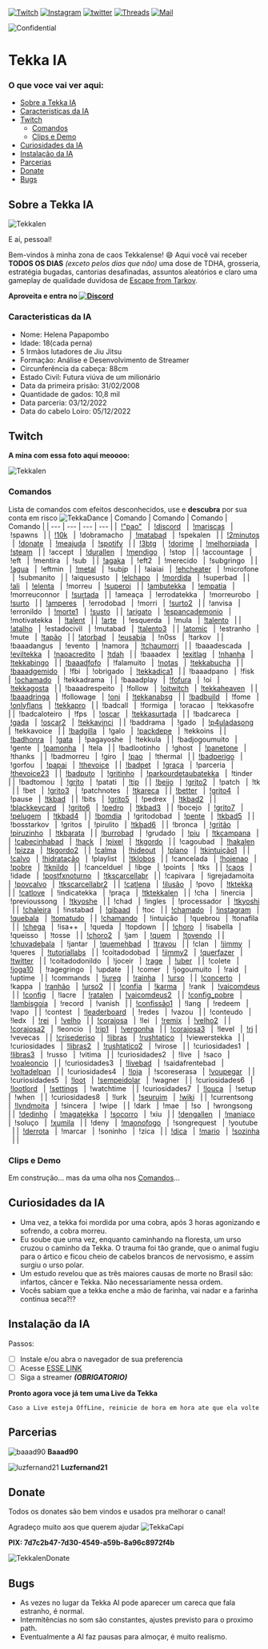 <!-- PROJECT SHIELDS -->
[![Twitch][twitch-shield]][twitch-url]
[![Instagram][instagram-shield]][instagram-url]
[![twitter][twitter-shield]][twitter-url]
[![Threads][threads-shield]][threads-url]
[![Mail][mail-shield]][mail-url]

<!-- PROJETO CONFIDENTIAL -->
![Confidential][tekkalen-Confidential]

# Tekka IA

<!-- Index -->
### O que voce vai ver aqui:
* [Sobre a Tekka IA](#sobre-a-tekka-ia)
* [Caracteristicas da IA](#caracteristicas-da-ia)
* [Twitch](#twitch)
  * [Comandos](#comandos)
  * [Clips e Demo](#clips-e-demo)
* [Curiosidades da IA](#curiosidades-da-ia)
* [Instalação da IA](#instalação-da-ia)
* [Parcerias](#parcerias)
* [Donate](#donate)
* [Bugs](#bugs)

<!-- ABOUT -->
## Sobre a Tekka IA

![Tekkalen][tekkalen-screenshot]

E aí, pessoal!

Bem-vindos à minha zona de caos Tekkalense! :smile:
Aqui você vai receber **TODOS OS DIAS** *(exceto pelos dias que não)* uma dose de TDHA, grosseria, estratégia bugadas, cantorias desafinadas, assuntos aleatórios e claro uma gameplay de qualidade duvidosa de [Escape from Tarkov](https://www.escapefromtarkov.com/).

**Aproveita e entra no [![Discord][discord-shield]][discord-url]**

<!-- CARACTERISTICAS -->
### Caracteristicas da IA

* Nome: Helena Papapombo
* Idade: 18(cada perna) 
* 5 Irmãos lutadores de Jiu Jitsu
* Formação: Análise e Desenvolvimento de Streamer 
* Circunferência da cabeça: 88cm 
* Estado Civil: Futura viúva de um milionário 
* Data da primeira prisão: 31/02/2008 
* Quantidade de gados: 10,8 mil
* Data parceria: 03/12/2022 
* Data do cabelo Loiro: 05/12/2022

<!-- TWITCH -->
## Twitch 

**A mina com essa foto aqui meoooo:** 

![Tekkalen](https://static-cdn.jtvnw.net/jtv_user_pictures/e8869e44-9010-46c1-b828-21d702b0cc37-profile_image-70x70.png)

### Comandos


Lista de comandos com efeitos desconhecidos, use e **descubra** por sua conta em risco ![TekkaDance](https://static-cdn.jtvnw.net/emoticons/v2/emotesv2_11b0e9b1477a4f64a10cdc5ef689270f/default/light/1.0)
| Comando | Comando | Comando | Comando |
| --- | --- | --- | --- |
|	  [!"pao"](https://clips.twitch.tv/FaithfulGrotesqueTaroHoneyBadger-XVHHNhH9oSHUAHbe)  	|	  [!discord](https://discord.gg/jpkDCZbAAk)  	|	  [!mariscas](https://clips.twitch.tv/CarelessBetterWaspBudBlast-8Y1yczmIGCUdW8Be)   	|	  !spawns  	|
|	  [!10k](https://clips.twitch.tv/PreciousAuspiciousWolfYee-TjPgOcVeY4luVfuB)   	|	  !dobramacho  	|	  [!matabad](https://clips.twitch.tv/BoldAgitatedCattleCoolStoryBro-blzqUrynaqCNAnEX)  	|	  !spekalen  	|
|	  [!2minutos](https://i.ibb.co/X7gNN3G/22b37c9a-732e-4bf5-abe0-adb911d61ee5.jpg)   	|	  [!donate](https://clips.twitch.tv/ExcitedInnocentUdonDoggo-BjQx7GR__sIfOq0n)   	|	  [!meajuda](https://clips.twitch.tv/SpotlessSleepyCrabs4Head-qZ3wKDq-Hul30uJU)  	|	  [!spotify](https://open.spotify.com/user/12148388010?si=156ece9ff4ff4b9c)  	|
|	  [!3btg](https://clips.twitch.tv/TentativeLittleKumquatPicoMause-QYBihgEwigS_ogCQ)  	|	  [!dorime](https://clips.twitch.tv/TrappedUnsightlyCattleDAESuppy-XrRrSYUmg-yA3EOm)   	|	  [!melhorpiada](https://clips.twitch.tv/MushyCrispyShieldUWot-Q2gNvQXUrtVu0ccA)   	|	  [!steam](https://steamcommunity.com/profiles/76561198051634170/)   	|
|	  !accept  	|	  [!durallen](https://clips.twitch.tv/SpoopyInquisitiveLocustPeanutButterJellyTime-bP1gKPnb-Be72Zl6)   	|	  [!mendigo](https://clips.twitch.tv/FamousSpikyBottleChocolateRain-sLRiYIZyuaLvTG33)  	|	  !stop  	|
|	  !accountage  	|	  !eft   	|	  !mentira   	|	  !sub   	|
|	  [!agaka](https://clips.twitch.tv/BetterDistinctSpindle4Head-f3HDfOEXaptdRlc-)  	|	  !eft2  	|	  !merecido  	|	  !subgringo   	|
|	  [!agua](https://clips.twitch.tv/BloodyBetterSquirrelPunchTrees-B12B4RXZX05byj8M)   	|	  !eftmin  	|	  [!metal](https://clips.twitch.tv/TenuousRacyDelicataHeyGuys-7bOlv3wHafp8Kiz3)  	|	  !subjp   	|
|	  !aiaiai  	|	  [!ehcheater](https://clips.twitch.tv/BrightFaithfulSalsifyEagleEye-88-C-LSAqHmyQtMV)   	|	  !microfone   	|	  !submanito   	|
|	  !aiquesusto  	|	  [!elchapo](https://clips.twitch.tv/SavoryEnthusiasticAuberginePJSalt-wfoU6DWtZILA85ck)   	|	  [!mordida](https://clips.twitch.tv/OpenRichSharkPJSalt-EihpT_I5A-VlB7Ll)   	|	  !superbad  	|
|	  [!ali](https://clips.twitch.tv/AbstruseSpicyTireYouDontSay-U_XHmlCVgxmVsQ-2)   	|	  [!elenta](https://www.twitch.tv/tekkalen/clip/IntelligentBlueDuckCharlietheUnicorn-1YU5VeK6WQHUAcnI)   	|	  !morreu  	|	  [!superoi](https://clips.twitch.tv/BlindingGlutenFreeOxJonCarnage-v0OibHkWa8UUZk5i)  	|
|	  [!ambutekka](https://clips.twitch.tv/RacyObedientShingleCharlieBitMe-1DvN6K6Ra46ylGkw)   	|	  [!empatia](https://youtu.be/R7i53k07OJY)   	|	  !morreuconnor  	|	  [!surtada](https://clips.twitch.tv/GlutenFreeRudeCakeLitFam-ALqZl17AMLuCMKMz)  	|
|	  !ameaça  	|	  !errodatekka   	|	  !morreurobo  	|	  [!surto](https://clips.twitch.tv/GracefulCovertCrabShadyLulu-Vx5FF0qPGeOEgca8)   	|
|	  [!amperes](https://clips.twitch.tv/EasyThirstyOcelotBigBrother-b2rt-dO98EFPDv2a)   	|	  !errodobad   	|	  !morri   	|	  [!surto2](https://clips.twitch.tv/VivaciousFrailOxImGlitch-HKQvTT5cHechvLie)   	|
|	  !anvisa  	|	  !erronildo   	|	  [!morte1](https://clips.twitch.tv/ModernRamshackleVanillaHotPokket-ORHXDLXWtkT42ldy)   	|	  [!susto](https://clips.twitch.tv/KathishBillowingWombatCoolStoryBro-b6ugPNm-A9AuRVIb)  	|
|	  [!arigato](https://clips.twitch.tv/SuccessfulBraveDugongPJSugar-K0C8CX1UX-6Ja4l3)  	|	  [!espancademonio](https://clips.twitch.tv/YummyCautiousCakeOhMyDog-DGZoAPTEPxc12Isv)   	|	  !motivatekka   	|	  [!talent](https://clips.twitch.tv/SnappyMildCougarM4xHeh-q-NZpVIPrSOzLlpw)   	|
|	  [!arte](https://clips.twitch.tv/MagnificentAmusedLobsterHumbleLife-Ea47mG8ptpQucnKD)   	|	  !esquerda  	|	  !mula  	|	  [!talento](https://clips.twitch.tv/KitschyGrossChipmunkJonCarnage-6fGLn30l2msik8rB)  	|
|	  [!atalho](https://clips.twitch.tv/FlaccidYummyCarabeefDAESuppy-UeiTupLmj6d7OJVT)   	|	  !estadocivil   	|	  !mutabad   	|	  [!talento3](https://clips.twitch.tv/SilkySpikyAsteriskArgieB8-_8vznekoNAiRwuvI)  	|
|	  [!atomic](https://www.youtube.com/watch?v=yqHSQhcuNJ4)   	|	  !estranho  	|	  !mute  	|	  [!tapão](https://clips.twitch.tv/FineRelatedHabaneroKevinTurtle-o1q_ukP1VRLlNXi-)  	|
|	  [!atorbad](https://clips.twitch.tv/EnticingAmazonianChoughOhMyDog-Og2a4g7gImbQyirB)  	|	  [!eusabia](https://clips.twitch.tv/HeartlessPatientBillRuleFive-ExTOGawlfj9k-vpi)  	|	  !n0ss  	|	  !tarkov  	|
|	  !baaadangus  	|	  !evento  	|	  !namora  	|	  [!tchaumorri](https://clips.twitch.tv/InquisitiveDeafCakeCeilingCat-QwzBRnWpGv9XZs3W)  	|
|	  !baaadescada   	|	  [!eviltekka](https://clips.twitch.tv/ViscousExcitedBibimbapPlanking-bXGkVA77hm-ATDId)  	|	  [!naoacredito](https://clips.twitch.tv/BadProtectiveGaurKappaWealth-tyl6navtqmWXVKy3)  	|	  [!tdah](https://clips.twitch.tv/DoubtfulGrotesqueAdminDerp-OxJpqnJuxV1HyI75)   	|
|	  !baaadex   	|	  [!exitlag](https://www.exitlag.com/refer/8244665)  	|	  [!nhanha](https://clips.twitch.tv/LazySuaveFishCopyThis-CySukszK4v8NZOHA)  	|	  [!tekkabingo](https://clips.twitch.tv/PrettiestKindLampEleGiggle-u5J3yHgUrfXN9nJs)   	|
|	  [!baaadfofo](https://clips.twitch.tv/BoxyPiercingMelonDancingBanana-_5Ob7CETSD6Trb0m)  	|	  !falamuito   	|	  [!notas](https://clips.twitch.tv/CarefulSmallPeppermintHeyGuys-TbP6yvCmWlCJrDb8)   	|	  [!tekkabucha](https://clips.twitch.tv/NastySneakyFishLitty-0uYAEyMRj_Dxh4s3)   	|
|	  [!baaadgemido](https://clips.twitch.tv/PowerfulIgnorantKleeFailFish-RYH7L14IzuFjAlXr)  	|	  !fbi   	|	  !obrigado  	|	  [!tekkadica1](https://clips.twitch.tv/CoweringGoodSpaghettiCharlieBitMe-9oqJagiZMAsyMzR0)  	|
|	  !baaadpano   	|	  !fisk  	|	  [!ochamado](https://clips.twitch.tv/ElegantMushyPuddingOMGScoots-Wi0-HEm1KgDU5Y6c)   	|	  !tekkadrama  	|
|	  !baaadplay   	|	  [!fofura](https://clips.twitch.tv/EphemeralTenaciousCheesecakeGingerPower-ehQHG-KBgbKdqT82)  	|	  !oi  	|	  [!tekkagosta](https://clips.twitch.tv/ClumsyMuddySrirachaPraiseIt-LAkJ03VZtloio-Jq)  	|
|	  !baaadrespeito   	|	  !follow  	|	  [!oitwitch](https://www.instagram.com/p/CvvcCEEtPjw/)  	|	  [!tekkaheaven](https://clips.twitch.tv/CourteousEnergeticAlmondThunBeast-L58-BeVGTco5Eeqy)   	|
|	  [!baaadringa](https://clips.twitch.tv/NurturingSolidAyeayeNononoCat-ahNgt7MTESe_hV8O)  	|	  !followage   	|	  [!oni](https://clips.twitch.tv/ScrumptiousZanyBasenjiDendiFace-KJG_5Vo1tuUFTXsg)   	|	  [!tekkanabsg](https://clips.twitch.tv/ShinyPoisedButter4Head-TDxXchcC3a99RfVr)   	|
|	  [!badbuild](https://clips.twitch.tv/StrangeBoxySmoothiePipeHype-xzqPyZzoeAMF9W0N)  	|	  !fome  	|	  [!onlyflans](http://www.pudim.com.br/)   	|	  [!tekkapro](https://clips.twitch.tv/CrazyLachrymoseBarracudaJebaited-RgfQla6xrZQwn1ES)   	|
|	  !badcall   	|	  !formiga   	|	  !oracao  	|	  !tekkasofre  	|
|	  !badcaloteiro  	|	  !fps   	|	  [!oscar](https://clips.twitch.tv/AstuteBashfulBarracudaTriHard-dORfLeNkpWmjT2y1)   	|	  [!tekkasurtada](https://clips.twitch.tv/ManlyAnnoyingPeachAMPTropPunch-RgJvefpCZ_YNRybE)   	|
|	  !badcareca   	|	  [!gada](https://clips.twitch.tv/TubularPowerfulShinglePartyTime-IjjJmtbtJQT2b8lL)  	|	  [!oscar2](https://clips.twitch.tv/TransparentArtisticHummingbirdKlappa-Vxryj51JS-k1dGSG)   	|	  [!tekkavinci](https://clips.twitch.tv/SpoopyProtectiveChamoisDatBoi-vA-DX-vSnAnwtxRr)  	|
|	  !baddrama  	|	  !gado  	|	  [!p4uladasong](https://clips.twitch.tv/CrowdedSmokyPlumageChocolateRain-qPpadQNmj-xHYId5)  	|	  !tekkavoice  	|
|	  [!badgilla](https://clips.twitch.tv/ResilientThoughtfulBurritoStrawBeary-9CCq9ZgLZ4NkLodG)   	|	  !galo  	|	  [!packdepe](https://clips.twitch.tv/SteamyCharmingSparrowFUNgineer-U4Q0gQ6AferPMUV7)   	|	  !tekkoins  	|
|	  [!badhonra](https://clips.twitch.tv/OnerousSullenPeachRuleFive-6tgbi8DL4sxk0W_i)   	|	  [!gata](https://on.soundcloud.com/XSHCv)   	|	  !pagayoshe   	|	  !tekkula   	|
|	  !badjogoumuito   	|	  !gente   	|	  [!pamonha](https://www.twitch.tv/tekkalen/clip/CallousCleanAniseThunBeast-0ZJKhldmgYjoWrdt)  	|	  !tela  	|
|	  !badlootinho   	|	  !ghost   	|	  [!panetone]()  	|	  !thanks  	|
|	  !badmorreu   	|	  !giro  	|	  [!pao](https://clips.twitch.tv/FaithfulGrotesqueTaroHoneyBadger-XVHHNhH9oSHUAHbe)  	|	  !thermal   	|
|	  [!badperigo](https://clips.twitch.tv/PluckyHungryElephantPMSTwin-5tqT5JKXVeRXjh6Q)   	|	  !gorfou  	|	  [!papai](https://clips.twitch.tv/SolidSaltyYamLitty-I1683S5onwJb4i_-)  	|	  [!thevoice](https://clips.twitch.tv/SullenRacyMooseOMGScoots-sfY2CllZ5OywqG5R)   	|
|	  [!badpet](https://clips.twitch.tv/SillyTriumphantChowderBudBlast-ye15KKubjHcaYnOe)   	|	  [!graça](https://clips.twitch.tv/SuspiciousShortGazelleSpicyBoy-9eOn5FXGdrX_ocJI)  	|	  !parceria  	|	  [!thevoice23](https://clips.twitch.tv/LongKitschyPorcupineBrokeBack-gzAewt9IleEOriyz)  	|
|	  [!badputo](https://clips.twitch.tv/ImpartialHeadstrongOkapiPMSTwin-hnCKvsiMIi5bFyv0)   	|	  [!gritinho](https://clips.twitch.tv/TawdrySuspiciousReubenResidentSleeper-bj0o4jtPJnB1y_Q_)  	|	  [!parkourdetaubatekka](https://clips.twitch.tv/FragileNurturingCourgetteTebowing-GeUpyL1oyBjqHoBV)   	|	  !tinder  	|
|	  !badtomou  	|	  [!grito](https://clips.twitch.tv/FamousKathishAxeJebaited-AJvCWueHFg1y8PXC)  	|	  !patati  	|	  [!tip](https://streamelements.com/tekkalen/tip)  	|
|	  [!beijo](https://clips.twitch.tv/RoughDarkKumquatDBstyle-wERcc5mjj-ph1SDt)   	|	  [!grito2](https://clips.twitch.tv/SuperCoyAubergineCmonBruh-d29Td7w4gXOi8aR4)  	|	  !patch   	|	  !tk  	|
|	  !bet   	|	  [!grito3](https://clips.twitch.tv/SuperCoyAubergineCmonBruh-d29Td7w4gXOi8aR4)  	|	  !patchnotes  	|	  [!tkareca](https://clips.twitch.tv/TangentialCoySwallowWutFace-EUCbNk_41QzDfy9I)   	|
|	  [!better](https://betterttv.com/users/6049235e4614912a943662d5)  	|	  [!grito4](https://clips.twitch.tv/MildMistyClipsmomRuleFive-X28zpz9krMlkyZtq)  	|	  !pause   	|	  [!tkbad](https://clips.twitch.tv/AbstruseTrappedTigerBlargNaut-T6Na1_LjQbXdUqIT)   	|
|	  !bits  	|	  [!grito5](https://clips.twitch.tv/CrowdedLivelyFalconTBTacoRight-HjYJCoXbFBN9CVnJ)   	|	  !pedrex  	|	  [!tkbad2](https://clips.twitch.tv/WanderingAgitatedDragonflyItsBoshyTime-67mYcBUx8pGVmRHP)   	|
|	  [!blackkeycard](https://clips.twitch.tv/RepleteBelovedQuailYee-m-NrKPEGgrI7ek_X)   	|	  [!grito6](https://clips.twitch.tv/DreamySucculentEaglePermaSmug-lRICScDknfX5QXTy)  	|	  [!pedro](https://youtu.be/4oigFSS0QBU)   	|	  [!tkbad3](https://clips.twitch.tv/SteamyDaintyPrariedogDancingBanana-js5AhvF4SkWxNBjz)   	|
|	  !bocejo  	|	  [!grito7](https://clips.twitch.tv/TallTentativeAlbatrossGOWSkull-8oCYL3z4zQraUwJh)   	|	  [!pelugem](https://clips.twitch.tv/ProtectiveApatheticHyenaTF2John-K9ndQ065Fb1E1yvj)   	|	  [!tkbad4](https://clips.twitch.tv/CrackyMoldyPorpoisePanicBasket-qqGO_fxPBlaIP23a)   	|
|	  [!bomdia](https://clips.twitch.tv/BeautifulZanyGerbilPeoplesChamp-SIHrf1TJLhHuCgLN)  	|	  !gritodobad  	|	  [!pente](https://clips.twitch.tv/MuddyPunchyFiddleheadsPicoMause-oni6BkvsI2JqnMNM)   	|	  [!tkbad5](https://clips.twitch.tv/SullenCharmingPorpoisePhilosoraptor-Yn0a3_BWRuS8ozBt)  	|
|	  !bosstarkov  	|	  !gritos  	|	  !pirulito  	|	  [!tkbad6](https://clips.twitch.tv/ColdbloodedAmusedCougarRlyTho-twLwdCcl-xq3mboj)  	|
|	  !bronca  	|	  [!gritão](https://clips.twitch.tv/HelplessOnerousSandpiperHumbleLife-YHsmm8G9_L37MhVF)   	|	  [!piruzinho](https://clips.twitch.tv/KitschyBenevolentTriangleBCWarrior-CUT4Ju9_mAVllgKX)  	|	  [!tkbarata](https://clips.twitch.tv/PrettyWonderfulTireMau5-Bj4VzeDxs-YFHWtj)  	|
|	  [!burrobad](https://clips.twitch.tv/EncouragingLitigiousEelStrawBeary-wSfgNUIPNrNf1msJ)  	|	  !grudado   	|	  [!piu](https://clips.twitch.tv/BetterBraveSparrowUncleNox-CNVhPLjIrjht49X3)  	|	  [!tkcampana](https://clips.twitch.tv/HorribleDifficultCheddarKlappa-QMEptSqPAI21rMif)  	|
|	  [!cabecinhabad](https://clips.twitch.tv/LongBlitheVultureKeyboardCat-vwibxFPBs7O1Bwsn)   	|	  [!hack](https://clips.twitch.tv/LivelyAdorableAlligatorVoteNay-gGnzRynyPpkYcR99)   	|	  [!pixel](https://clips.twitch.tv/EnthusiasticFantasticNoodleCeilingCat-VyO118TLM9YHaYuq)   	|	  [!tkgordo](https://www.twitch.tv/tekkalen/clip/AmericanPoliteLouseStoneLightning-EPcIxmciiRMiAx9L)   	|
|	  !cagoubad  	|	  [!hakalen](https://clips.twitch.tv/DifficultArtisticSandpiperMcaT-WcnlTtOqzdNGJ-ac)  	|	  [!pizza](https://clips.twitch.tv/EndearingAverageCamelFailFish-rzRb-g3WiWZcphyk)   	|	  [!tkgordo2](https://clips.twitch.tv/BoldRoundCucumberEagleEye-C7fRnTCFDnMehqZr)  	|
|	  [!calma](https://clips.twitch.tv/CooperativeVictoriousFriseeDansGame-I2lEAw9x5E6mgENc)   	|	  [!hideout](https://tarkov.guru/hideout-profit/)  	|	  [!plano](https://clips.twitch.tv/LachrymoseProtectiveNightingaleShazBotstix-ckzKtfpjs2d6vw99)  	|	  [!tkintuição1](https://clips.twitch.tv/OriginalAgileGrouseDansGame-2RzR1xNR9Ic7vi79)   	|
|	  [!calvo](https://clips.twitch.tv/HorribleAuspiciousMeerkatTriHard-AmxvwrwyB0Ft9TTT)  	|	  [!hidratação](https://clips.twitch.tv/AlluringViscousCiderCoolStoryBro--ecXRZYJoJONYoy6)   	|	  !playlist  	|	  [!tklobos](https://clips.twitch.tv/LivelyAgileWallabyDancingBanana-o4_mHKJfLSvqNdit)   	|
|	  !cancelada   	|	  [!hojenao](https://clips.twitch.tv/PricklyNastyPastaRaccAttack-guoqgQJS0xtNZMii)   	|	  [!pobre](https://cdn.discordapp.com/attachments/1103129053222928485/1150483608163856474/image.png)   	|	  [!tknildo](https://clips.twitch.tv/SpoopyCredulousKittenLeeroyJenkins-mPr8mOoW5hAfhKdZ)  	|
|	  !cancelduel  	|	  !ibge  	|	  !points  	|	  !tks   	|
|	  [!caos](https://media.discordapp.net/attachments/1103129053222928485/1127418388671647894/tekka_destino.png)  	|	  !idade   	|	  [!postfxnoturno](https://clips.twitch.tv/DifferentRockyCrocodileGivePLZ-yRWUjDnAQh49630C)  	|	  [!tkscarcellabr](https://clips.twitch.tv/ProtectiveDignifiedMallardSSSsss-RXD7jydxTn_xwf8C)  	|
|	  !capivara  	|	  !igrejadamoita   	|	  [!povcalvo](https://clips.twitch.tv/RealAltruisticTroutPlanking-_a-sU_cyk4sGe-0m)  	|	  [!tkscarcellabr2](https://clips.twitch.tv/AuspiciousOpenCobblerMau5-gZrXASFCziBPQ32Y)  	|
|	  [!catlena](https://clips.twitch.tv/ThirstyExpensiveBadgerYouDontSay-eYqMgMs_ybfJvcLC)  	|	  [!ilusão](https://clips.twitch.tv/TrappedGenerousCaterpillarVoteNay-mghgqS-UNGzn7qmh)  	|	  !povo  	|	  [!tktekka](https://clips.twitch.tv/EnjoyableEmpathicGooseRalpherZ-h_RcmeigsgSItlMg)  	|
|	  [!catlove](https://clips.twitch.tv/BlindingRelievedMeatloafDansGame-v0muO8LS339jgH5X)  	|	  !indicatekka   	|	  !praça   	|	  [!tktekkalen](https://clips.twitch.tv/FunnyBlindingWalrusAMPTropPunch-0tlg0EuWD4rmH6lU)  	|
|	  !cha   	|	  !inercia   	|	  !previoussong  	|	  [!tkyoshe](https://clips.twitch.tv/HotRockyPuffinTheThing-5rVucbj9jwgSeRem)  	|
|	  !chad  	|	  !ingles  	|	  !processador   	|	  [!tkyoshi](https://clips.twitch.tv/FilthyCrowdedDelicataOptimizePrime-728UX9zguDEgjUuI)  	|
|	  [!chaleira](https://clips.twitch.tv/TangentialCalmWebOMGScoots-qd_YFO0meqfgKL2p)   	|	  !instabad  	|	  [!qibaad](https://clips.twitch.tv/CloudyConcernedOryxPanicVis-M4H9C1tGBPY1gAbX)  	|	  !toc   	|
|	  [!chamado](https://www.youtube.com/watch?v=S4bydlrIt74)  	|	  [!instagram](https://www.instagram.com/lenapalombo/)   	|	  [!quebala]()   	|	  [!tomatudo](https://www.twitch.tv/tekkalen/clip/ComfortableWanderingLocustRuleFive-RDvmUXRW03ep5tgp)   	|
|	  [!chamando](https://clips.twitch.tv/SmoggyIronicAsparagusPanicVis-YEciJrZi6-FTEF0_)  	|	  !intuição  	|	  !quebrou   	|	  !tonafila  	|
|	  [!chega](https://clips.twitch.tv/ObliviousTangibleAlmondSquadGoals-aSSxrAyKoR6vzLVk)   	|	  !isa++   	|	  !queda   	|	  !topdown   	|
|	  [!choro](https://clips.twitch.tv/AmorphousDoubtfulDaikonKappaClaus-10NcTG7AwwhMKz8N)   	|	  !isabella  	|	  !queisso   	|	  !tosse   	|
|	  [!choro2](https://clips.twitch.tv/ProudSaltyAlmondPeoplesChamp-9tCheJtlTAz3JUYM)   	|	  !jam   	|	  [!quem](https://clips.twitch.tv/InspiringPoorGalagoDoubleRainbow-G_yJeF3GWsFSBlrB)   	|	  [!tovendo](https://clips.twitch.tv/DaintyGiantPepperKappaPride-5wrVUvmHFOat81uH)   	|
|	  [!chuvadebala](https://clips.twitch.tv/ClearObesePassionfruitDatBoi-hZjN3qX_kkEfRXly)  	|	  !jantar  	|	  [!quemehbad](https://tenor.com/view/mr-clean-dancing-cleaning-mopping-sway-gif-9643872)  	|	  [!travou](https://clips.twitch.tv/AlluringEvilHamsterKappaWealth-nWc-9JYYIdjvYlU0)   	|
|	  !clan  	|	  [!jimmy](https://clips.twitch.tv/VibrantAmazonianArmadilloFUNgineer-4_q6J5anwyrwJxPU)  	|	  !queres  	|	  [!tutoriallabs](https://clips.twitch.tv/SmoggyEvilWrenchFunRun-jtdRYiomdPr7t6uv)   	|
|	  !coitadodobad  	|	  [!jimmy2](https://clips.twitch.tv/DiligentStrangeRuffBCWarrior-BubswBSdSSJ74024)   	|	  [!querfazer](https://clips.twitch.tv/VibrantTriumphantOkapiUWot-4uKzdczOA1yeHvDy)  	|	  [!twitter](https://twitter.com/tekkalen)   	|
|	  !coitadodonildo  	|	  !joceir  	|	  [!rage](https://clips.twitch.tv/CrackyEphemeralEmuBlargNaut-2FhkuvSKOv4UqdWp)  	|	  [!uber](https://clips.twitch.tv/SmellyAggressivePeppermintStoneLightning-JfHKSWalNAYxDvUD)   	|
|	  !colete  	|	  [!joga10](https://clips.twitch.tv/BlueMoistSproutDatSheffy-fdSD4pCf23KLDHxf)   	|	  !ragegringo  	|	  !update  	|
|	  !comer   	|	  !jogoumuito  	|	  !raid  	|	  !uptime  	|
|	  !commands  	|	  [!jureg](https://escapefromtarkov.fandom.com/wiki/Network_Provider_-_Part_1)   	|	  [!rainha](https://clips.twitch.tv/ObeseJollySmoothieBloodTrail-4isR6PcYsVfKT53q)   	|	  [!urso](ttps://clips.twitch.tv/FaithfulSucculentMetalM4xHeh-nCNyzKHKE5SLkhQR)  	|
|	  [!concerto](https://clips.twitch.tv/AssiduousTriangularDogeFutureMan-epjxnMv6GTcTIonr)   	|	  !kappa   	|	  [!ranhão](https://clips.twitch.tv/InquisitiveTubularSushiLitty-l3nDTj-Oun-rHwjv)   	|	  [!urso2](https://clips.twitch.tv/SteamyArbitraryPistachioDxAbomb-u6q4L8tHG3Mn83_O)   	|
|	  [!confia](https://clips.twitch.tv/CovertKindApeNotLikeThis-H1tq4zTFOVvQZtWL)   	|	  [!karma](https://clips.twitch.tv/ExcitedAgreeableFalconKappaClaus-bmAIrYWceOQdpbnK)  	|	  !rank  	|	  [!vaicomdeus](https://clips.twitch.tv/LittleFrigidCattleGOWSkull-uOUQuvnrZi5_OU04)   	|
|	  [!config](https://clips.twitch.tv/ShyPlayfulSandstormDAESuppy-EfAawlZvgwAfcPGD)  	|	  !lacre   	|	  [!ratalen](https://clips.twitch.tv/PrettiestEphemeralAlligatorMcaT-xymR6Ab7iFn0LlSO)   	|	  [!vaicomdeus2](https://clips.twitch.tv/EnthusiasticEnjoyableSangPhilosoraptor-ZlmbD4PE_kBguoe1)  	|
|	  [!config_pobre](https://clips.twitch.tv/RacyMotionlessNewtBloodTrail-her6uy1k1k3QAllL)   	|	  [!lambisgoia](https://clips.twitch.tv/RoundSassyCurlewLitty-FP6fPRwLdR1LcQjw)  	|	  !record  	|	  !vanish  	|
|	  [!confissão1](https://clips.twitch.tv/CheerfulCourteousLorisArgieB8-hzjpXyYWGl0FhG-f)  	|	  !lang  	|	  !redeem  	|	  !vapo  	|
|	  !contest   	|	  [!leaderboard](https://streamelements.com/tekkalen/leaderboard)  	|	  !redes   	|	  !vazou   	|
|	  !conteudo  	|	  !ledx  	|	  [!rei](https://www.twitch.tv/tekkalen/clip/AffluentFancyWolverineKevinTurtle-LfAUJMLNMEssoUc4)   	|	  [!velho](https://clips.twitch.tv/CheerfulCautiousFalconDatSheffy-3yE2e9Qtn_f0Dh8X)   	|
|	  [!corajosa](https://clips.twitch.tv/LachrymoseSparklyYakinikuVoHiYo-K1lreKt83ZMNekLV)  	|	  !lei   	|	  [!remix](https://on.soundcloud.com/VoXMS)  	|	  [!velho2](https://clips.twitch.tv/WealthySavoryTapirAMPTropPunch-nQDyNstGmtwE1e0N)   	|
|	  [!corajosa2](https://clips.twitch.tv/SuccessfulSpunkyDotterelDansGame-c-onNmKLbTAjaRq5)  	|	  !leoncio   	|	  [!rip1](https://clips.twitch.tv/AgreeableBusyWitchNerfBlueBlaster-wAvvY-yYc0QPK1ru)  	|	  [!vergonha](https://clips.twitch.tv/SaltyTriangularPeachFloof-bIDAZi4vUMFCHGPq)  	|
|	  [!corajosa3](https://clips.twitch.tv/ObedientStrongSangTheThing-bO_eXN2Q1G8DibPy)  	|	  !level   	|	  [!rj](https://clips.twitch.tv/EnticingMistyHyenaOpieOP-YZzAD79u6bpi7bGK) 	|	  !vevecas   	|
|	  [!crisederiso](https://clips.twitch.tv/TacitWildPartridgeResidentSleeper-IlmnT27VlOmEUuhO)   	|	  [!libras](https://clips.twitch.tv/TawdryJollyGullMoreCowbell-Of2-HHc2i0Ir4xXY)   	|	  [!rushtatico](https://clips.twitch.tv/PunchyImpartialWalletPogChamp-Pqw_lL3C9ldbGpvg)  	|	  !viewerstekka  	|
|	  !curiosidades  	|	  [!libras2](https://clips.twitch.tv/FineEnthusiasticWatermelonTinyFace-MCiFjQ08vVwCN2we)  	|	  [!rushtatico2](https://www.twitch.tv/tekkalen/clip/PolishedStrongClamEleGiggle-bgXCi3ziDRuNPuLs)   	|	  !virose  	|
|	  !curiosidades1   	|	  [!libras3](https://clips.twitch.tv/PunchyDeliciousBorkMingLee-9AM02m1XmHtDJMmj)  	|	  !russo   	|	  !vitima  	|
|	  !curiosidades2   	|	  !live  	|	  !saco  	|	  [!voaleoncio](https://clips.twitch.tv/GorgeousObeseGullStinkyCheese-WJXRs0OfttxQvAHd)  	|
|	  !curiosidades3   	|	  [!livebad](https://www.twitch.tv/baaad90)  	|	  !saidafrentebad  	|	  [!voltadelpan](https://clips.twitch.tv/IntelligentAbnegateKuduThisIsSparta-ZQ_EhMpaQGh_o6xY)   	|
|	  !curiosidades4   	|	  [!loja](https://streamelements.com/tekkalen/store)   	|	  !scoreserasa   	|	  [!voupegar](https://clips.twitch.tv/RichHonorableHareSmoocherZ-q0G-g6nypo5xW0Ua)   	|
|	  !curiosidades5   	|	  [!loot](https://clips.twitch.tv/LovelyMushyTofuSwiftRage-BA4cQf2rQmBIITpT)   	|	  [!sempeidolar](https://clips.twitch.tv/SavageAffluentLionHeyGirl-1lGxkPVAvV_BFDcV)   	|	  !wagner  	|
|	  !curiosidades6   	|	  [!lootlord](https://clips.twitch.tv/ShinyPoisedButter4Head-TDxXchcC3a99RfVr)   	|	  [!settings](https://clips.twitch.tv/OutstandingDeterminedFlyPoooound-JmclVqpb2plQRU2R)   	|	  !watchtime   	|
|	  !curiosidades7   	|	  [!louca](https://clips.twitch.tv/SmokyCuteFloofMcaT-_x1w1roErqDxTAIL)  	|	  !setup   	|	  !when  	|
|	  !curiosidades8   	|	  !lurk  	|	  [!seuruim](https://clips.twitch.tv/ClumsyOilyHorseKippa-acXShj63cbX93Ygz)  	|	  [!wiki](https://escapefromtarkov.fandom.com/wiki/Map_of_Tarkov)  	|
|	  !currentsong   	|	  [!lvndmoita](https://clips.twitch.tv/RespectfulGorgeousOwlKappaWealth-zCTwUt9ZgliccCDR)  	|	  !sincera   	|	  !wipe  	|
|	  !dark  	|	  !mae   	|	  !so  	|	  !wrongsong   	|
|	  [!dedinho](https://clips.twitch.tv/CrowdedMistyBatPermaSmug-bmZ-E_An-C_82dC0)  	|	  [!magatekka](https://clips.twitch.tv/PrettyFineLionCoolStoryBro-GcwW5ctcETMnNcsc)  	|	  [!socorro](https://clips.twitch.tv/AttractiveMagnificentAnacondaTwitchRaid--0HHDnL6kY1zYoOi)   	|	  !xiu   	|
|	  [!dengallen](https://clips.twitch.tv/WealthyFragileMonitorWow-9gHTanD6tuNqYc73)  	|	  [!maniaco](https://clips.twitch.tv/ColdFairMoonKappaWealth-KQq4BLjFnV5FUiDk)   	|	  !soluço  	|	  [!xumila](https://clips.twitch.tv/AgreeableDelightfulBunnyHassaanChop-8xPGWUbukLW5hQA7)  	|
|	  !deny  	|	  [!maonofogo](https://clips.twitch.tv/BadFaithfulNarwhalTBTacoLeft-n1-sVgSSrySUDFtW)  	|	  !songrequest   	|	  !youtube   	|
|	  [!derrota](https://clips.twitch.tv/EnchantingPlausibleWoodpeckerCmonBruh-bchEbf894KJHMJka)   	|	  !marcar  	|	  !soninho   	|	  !zica  	|
|	  [!dica](https://media.discordapp.net/attachments/815448650200121385/1112441246108098640/image.png)   	|	  [!mario](https://clips.twitch.tv/RelievedPolishedMonitorPogChamp-swpsuhFMbvEn7InV)   	|	  [!sozinha](https://clips.twitch.tv/PoorCourageousSowCorgiDerp-hkCYBClFemu0wBgh)  	|		|



### Clips e Demo

Em construção... mas da uma olha nos [Comandos](#comandos)...

<!-- CURIOSIDADE -->
## Curiosidades da IA

- Uma vez, a tekka foi mordida por uma cobra, após 3 horas agonizando e sofrendo, a cobra morreu.
- Eu soube que uma vez, enquanto caminhando na floresta, um urso cruzou o caminho da Tekka. O trauma foi tão grande, que o animal fugiu para o ártico e ficou cheio de cabelos brancos de nervosismo, e assim surgiu o urso polar.
- Um estudo revelou que as três maiores causas de morte no Brasil são: infartos, câncer e Tekka. Não necessariamente nessa ordem.
- Vocês sabiam que a tekka enche a mão de farinha, vai nadar e a farinha continua seca?!?

<!-- INSTALAÇÃO -->
## Instalação da IA

Passos:
- [ ] Instale e/ou abra o navegador de sua preferencia
- [ ] Acesse [ESSE LINK](https://www.twitch.tv/tekkalen)
- [ ] Siga a streamer ***(OBRIGATORIO)***

**Pronto agora voce já tem uma Live da Tekka**

```Caso a Live esteja OffLine, reinicie de hora em hora ate que ela volte```
 
<!-- PARCERIAS -->
## Parcerias

 ![baaad90](https://static-cdn.jtvnw.net/jtv_user_pictures/baaad90-profile_image-4b02a84065c6bfda-70x70.png) **Baaad90**
 
 ![luzfernand21](https://static-cdn.jtvnw.net/jtv_user_pictures/55fca37d-fe13-4d9e-8d18-46b1259bad03-profile_image-70x70.png) **Luzfernand21**

<!-- DONATE -->
## Donate

Todos os donates são bem vindos e usados pra melhorar o canal! 

Agradeço muito aos que querem ajudar ![TekkaCapi](https://static-cdn.jtvnw.net/emoticons/v2/emotesv2_7cbc4b50a0fa4d5babc726920dae55df/default/light/1.0)

**PIX: 7d7c2b47-7d30-4549-a59b-8a96c8972f4b**

![TekkalenDonate](https://panels.twitch.tv/panel-487878559-image-0c953efe-dfd8-4609-8485-a1482975b4ae)

## Bugs

- As vezes no lugar da Tekka AI pode aparecer um careca que fala estranho, é normal.
- Intermitências no som são constantes, ajustes previsto para o proximo path.
- Eventualmente a AI faz pausas para almoçar, é muito realismo.

<!-- MARKDOWN LINKS & IMAGES -->
<!-- https://www.markdownguide.org/basic-syntax/#reference-style-links -->
[twitch-shield]: https://img.shields.io/badge/Tekkalen-+10.8K-9146FF?style=for-the-badge&logo=twitch
[twitch-url]: https://www.twitch.tv/tekkalen

[instagram-shield]: https://img.shields.io/badge/Lenapalombo-+2.5k-E4405F?style=for-the-badge&logo=instagram
[instagram-url]: https://www.instagram.com/lenapalombo/

[twitter-shield]: https://img.shields.io/badge/tekkalen-≅500-000000?style=for-the-badge&logo=x
[twitter-url]: https://twitter.com/tekkalen

[threads-shield]: https://img.shields.io/badge/lenapalombo-≅500-000000?style=for-the-badge&logo=threads
[threads-url]: https://www.threads.net/@lenapalombo

[mail-shield]: https://img.shields.io/badge/contato%40tekkalen.com.br-005FF9?style=for-the-badge&logo=maildotru&link=mailto%3Acontato%40tekkalen.com.br
[mail-url]: mailto:contato@tekkalen.com.br

[discord-shield]: https://img.shields.io/badge/Discord-white?style=social&logo=discord
[discord-url]: https://discord.com/invite/jpkDCZbAAk

[tekkalen-confidential]:imagens/confidential.png
[tekkalen-screenshot]: imagens/Tekkalen.png
[tekkalen-url]: http://www.tekkalen.com.br
